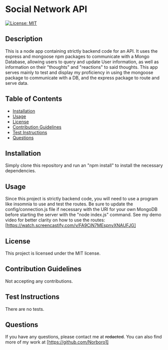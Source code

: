 # Social Network API
  [![License: MIT](https://img.shields.io/badge/License-MIT-yellow.svg)](https://opensource.org/licenses/MIT)
  
  ## Description
  This is a node app containing strictly backend code for an API. It uses the express and mongoose npm packages to communicate with a Mongo Database, allowing users to query and update User information, as well as information on their "thoughts" and "reactions" to said thoughts. This app serves mainly to test and display my proficiency in using the mongoose package to communicate with a DB, and the express package to route and serve data.
  
  ## Table of Contents
  * [Installation](#installation)
  * [Usage](#usage)
  * [License](#license)
  * [Contribution Guidelines](#contribution-guidelines)
  * [Test Instructions](#test-instructions)
  * [Questions](#questions)

  ## Installation
  Simply clone this repository and run an "npm install" to install the necessary dependencies. 

  ## Usage
  Since this project is strictly backend code, you will need to use a program like insomnia to use and test the routes. Be sure to update the config/connection.js file if necessary with the URI for your own MongoDB before starting the server with the "node index.js" command. See my demo video for better clarity on how to use the routes: [https://watch.screencastify.com/v/FA9CiN7MEspnvXNAUFJG]

  ## License
  This project is licensed under the MIT license.

  ## Contribution Guidelines
  Not accepting any contributions.

  ## Test Instructions
  There are no tests.

  ## Questions
  If you have any questions, please contact me at ~~redacted~~. You can also find more of my work at [https://github.com/Norboro1]
  